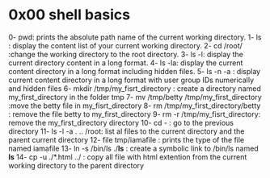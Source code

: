 # 0x00 shell basics
0- pwd: prints the absolute path name of the current working directory.
1- ls : display the content list of your current working directory.
2- cd /root/ :change the working directory to the root directory.
3- ls -l: display the current directory content in a long format.
4- ls -la: display the current content directory in a long format including hidden files.
5- ls -n -a : display current content directory in a long format with user group IDs numerically and hidden files
6- mkdir /tmp/my_fisrt_directory : create a directory named my_first_directory in the folder tmp
7- mv /tmp/betty /tmp/my_first_directory :move the betty file in my_fisrt_directory
8- rm /tmp/my_first_directory/betty : remove the file betty to my_first_directory
9- rm -r /tmp/my_fisrt_directory: remove the my_first_directory directory
10- cd - : go to the previous directory
11- ls -l -a . .. /root: list al files to the current directory and the parent current directory
12- file tmp/iamafile : prints the type of the file named iamafile
13- ln -s /bin/ls ./__ls__ : create a symbolic link to /bin/ls named __ls__
14- cp -u ./*.html ../ : copy all file with html extention from the current working directory to the parent directory
